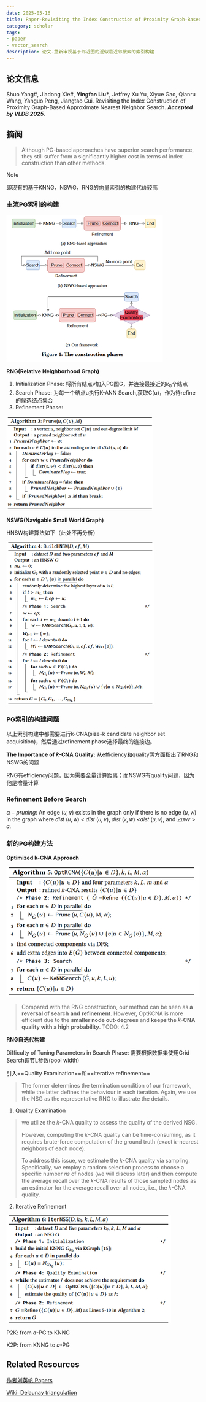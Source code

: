 ```yaml
---
date: 2025-05-16
title: Paper-Revisiting the Index Construction of Proximity Graph-Based Approximate Nearest Neighbor Search.
category: scholar
tags:
- paper
- vector_search
description: 论文-重新审视基于邻近图的近似最近邻搜索的索引构建
---
```




## 论文信息

Shuo Yang#, Jiadong Xie#, **Yingfan Liu\***, Jeffrey Xu Yu, Xiyue Gao, Qianru Wang, Yanguo Peng, Jiangtao Cui.  Revisiting the Index Construction of Proximity Graph-Based Approximate  Nearest Neighbor Search. ***Accepted by VLDB 2025***.



## 摘阅

> Although PG-based approaches have superior search performance, they still suffer from a significantly higher cost in terms of index construction than other methods.

> [!note]
>
> 即现有的基于KNNG，NSWG，RNG的向量索引的构建代价较高

### 主流PG索引的构建

<img src="https://raw.githubusercontent.com/ee-wizard/ee-wizard/res/images/20250516161801528.png" alt="image-20250516161745728" style="zoom:67%;" />

**RNG(Relative Neighborhood Graph)**

1. Initialization Phase: 将所有结点v加入PG图G，并连接最接近的$k_0$个结点
2. Search Phase: 为每一个结点u执行K-ANN Search,获取C(u)，作为待refine的候选结点集合
3. Refinement Phase: 

<img src="https://raw.githubusercontent.com/ee-wizard/ee-wizard/res/images/20250516162622767.png" alt="image-20250516162620129" style="zoom:67%;" />

**NSWG(Navigable Small World Graph)**

HNSW构建算法如下（此处不再分析）

<img src="https://raw.githubusercontent.com/ee-wizard/ee-wizard/res/images/20250516191312072.png" alt="image-20250516191252766" style="zoom:67%;" />

### **PG索引的构建问题**

以上索引构建中都需要进行k-CNA(size-k candidate neighbor set acquisition)，然后通过refinement phase选择最终的连接边。

**The Importance of 𝑘-CNA Quality:** 从efficiency和quality两方面指出了RNG和NSWG的问题

RNG有efficiency问题，因为需要全量计算距离；而NSWG有quality问题，因为他是增量计算



### Refinement Before Search

$\alpha-pruning$: An edge (𝑢, 𝑣) exists in the graph only if there is no edge (𝑢, 𝑤) in the graph where 𝑑𝑖𝑠𝑡 (𝑢, 𝑤) < 𝑑𝑖𝑠𝑡 (𝑢, 𝑣), 𝑑𝑖𝑠𝑡 (𝑣, 𝑤) <𝑑𝑖𝑠𝑡 (𝑢, 𝑣), and ∠𝑢𝑤𝑣 > 𝛼.



### 新的PG构建方法

**Optimized k-CNA Approach**

<img src="https://raw.githubusercontent.com/ee-wizard/ee-wizard/res/images/20250516195904467.png" alt="image-20250516195901674" style="zoom:67%;" />

> Compared with the RNG construction, our method can be seen as **a reversal of search** **and** **refinement**. However, OptKCNA is more efficient due to the **smaller node out-degrees** and **keeps the 𝑘-CNA quality with a high probability**.
TODO: 4.2

**RNG自迭代构建**

Difficulty of Tuning Parameters in Search Phase: 需要根据数据集使用Grid Search调节L参数(pool width)

引入==Quality Examination==和==iterative refinement==

> The former determines the termination condition of our framework, while the latter defines the behaviour in each iteration. Again, we use the NSG as the representative RNG to illustrate the details.

1. Quality Examination

> we utilize the 𝑘-CNA quality to assess the quality of the derived NSG.
>
> However, computing the 𝑘-CNA quality can be time-consuming, as it requires brute-force computation of the ground truth (exact 𝑘-nearest neighbors of each node).
>
> To address this issue, we estimate the 𝑘-CNA quality via sampling. Specifically, we employ a random selection process to choose a specific number 𝑛𝑠 of nodes (we will discuss later) and then compute the average recall over the 𝑘-CNA results of those sampled nodes as an estimator for the average recall over all nodes, i.e., the 𝑘-CNA quality.

2. Iterative Refinement

<img src="https://raw.githubusercontent.com/ee-wizard/ee-wizard/res/images/20250516202314850.png" alt="image-20250516202313565" style="zoom: 80%;" />

P2K: from 𝛼-PG to KNNG



K2P: from KNNG to 𝛼-PG



## Related Resources

[作者刘英帆 Papers](https://web.xidian.edu.cn/liuyingfan/paper.html)

[Wiki: Delaunay triangulation](https://en.wikipedia.org/wiki/Delaunay_triangulation)